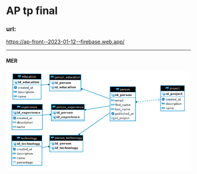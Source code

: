 # AP tp final

### url: 
https://ap-front--2023-01-12--firebase.web.app/

<hr/>

#### MER
![img.png](mer.png)